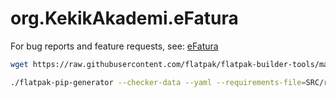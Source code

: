 # org.KekikAkademi.eFatura

For bug reports and feature requests, see: [eFatura](https://github.com/keyiflerolsun/eFatura)

```bash
wget https://raw.githubusercontent.com/flatpak/flatpak-builder-tools/master/pip/flatpak-pip-generator && chmod +x flatpak-pip-generator

./flatpak-pip-generator --checker-data --yaml --requirements-file=SRC/requirements.txt --runtime=org.gnome.Sdk//44
```
